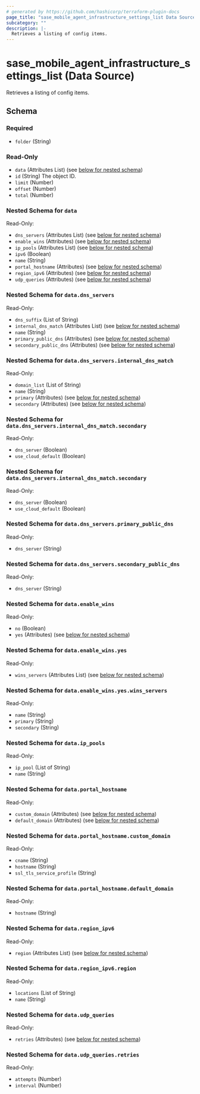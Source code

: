 ```yaml
---
# generated by https://github.com/hashicorp/terraform-plugin-docs
page_title: "sase_mobile_agent_infrastructure_settings_list Data Source - sase"
subcategory: ""
description: |-
  Retrieves a listing of config items.
---
```


# sase_mobile_agent_infrastructure_settings_list (Data Source)

Retrieves a listing of config items.



<!-- schema generated by tfplugindocs -->
## Schema

### Required

- `folder` (String)

### Read-Only

- `data` (Attributes List) (see [below for nested schema](#nestedatt--data))
- `id` (String) The object ID.
- `limit` (Number)
- `offset` (Number)
- `total` (Number)

<a id="nestedatt--data"></a>
### Nested Schema for `data`

Read-Only:

- `dns_servers` (Attributes List) (see [below for nested schema](#nestedatt--data--dns_servers))
- `enable_wins` (Attributes) (see [below for nested schema](#nestedatt--data--enable_wins))
- `ip_pools` (Attributes List) (see [below for nested schema](#nestedatt--data--ip_pools))
- `ipv6` (Boolean)
- `name` (String)
- `portal_hostname` (Attributes) (see [below for nested schema](#nestedatt--data--portal_hostname))
- `region_ipv6` (Attributes) (see [below for nested schema](#nestedatt--data--region_ipv6))
- `udp_queries` (Attributes) (see [below for nested schema](#nestedatt--data--udp_queries))

<a id="nestedatt--data--dns_servers"></a>
### Nested Schema for `data.dns_servers`

Read-Only:

- `dns_suffix` (List of String)
- `internal_dns_match` (Attributes List) (see [below for nested schema](#nestedatt--data--dns_servers--internal_dns_match))
- `name` (String)
- `primary_public_dns` (Attributes) (see [below for nested schema](#nestedatt--data--dns_servers--primary_public_dns))
- `secondary_public_dns` (Attributes) (see [below for nested schema](#nestedatt--data--dns_servers--secondary_public_dns))

<a id="nestedatt--data--dns_servers--internal_dns_match"></a>
### Nested Schema for `data.dns_servers.internal_dns_match`

Read-Only:

- `domain_list` (List of String)
- `name` (String)
- `primary` (Attributes) (see [below for nested schema](#nestedatt--data--dns_servers--internal_dns_match--primary))
- `secondary` (Attributes) (see [below for nested schema](#nestedatt--data--dns_servers--internal_dns_match--secondary))

<a id="nestedatt--data--dns_servers--internal_dns_match--primary"></a>
### Nested Schema for `data.dns_servers.internal_dns_match.secondary`

Read-Only:

- `dns_server` (Boolean)
- `use_cloud_default` (Boolean)


<a id="nestedatt--data--dns_servers--internal_dns_match--secondary"></a>
### Nested Schema for `data.dns_servers.internal_dns_match.secondary`

Read-Only:

- `dns_server` (Boolean)
- `use_cloud_default` (Boolean)



<a id="nestedatt--data--dns_servers--primary_public_dns"></a>
### Nested Schema for `data.dns_servers.primary_public_dns`

Read-Only:

- `dns_server` (String)


<a id="nestedatt--data--dns_servers--secondary_public_dns"></a>
### Nested Schema for `data.dns_servers.secondary_public_dns`

Read-Only:

- `dns_server` (String)



<a id="nestedatt--data--enable_wins"></a>
### Nested Schema for `data.enable_wins`

Read-Only:

- `no` (Boolean)
- `yes` (Attributes) (see [below for nested schema](#nestedatt--data--enable_wins--yes))

<a id="nestedatt--data--enable_wins--yes"></a>
### Nested Schema for `data.enable_wins.yes`

Read-Only:

- `wins_servers` (Attributes List) (see [below for nested schema](#nestedatt--data--enable_wins--yes--wins_servers))

<a id="nestedatt--data--enable_wins--yes--wins_servers"></a>
### Nested Schema for `data.enable_wins.yes.wins_servers`

Read-Only:

- `name` (String)
- `primary` (String)
- `secondary` (String)




<a id="nestedatt--data--ip_pools"></a>
### Nested Schema for `data.ip_pools`

Read-Only:

- `ip_pool` (List of String)
- `name` (String)


<a id="nestedatt--data--portal_hostname"></a>
### Nested Schema for `data.portal_hostname`

Read-Only:

- `custom_domain` (Attributes) (see [below for nested schema](#nestedatt--data--portal_hostname--custom_domain))
- `default_domain` (Attributes) (see [below for nested schema](#nestedatt--data--portal_hostname--default_domain))

<a id="nestedatt--data--portal_hostname--custom_domain"></a>
### Nested Schema for `data.portal_hostname.custom_domain`

Read-Only:

- `cname` (String)
- `hostname` (String)
- `ssl_tls_service_profile` (String)


<a id="nestedatt--data--portal_hostname--default_domain"></a>
### Nested Schema for `data.portal_hostname.default_domain`

Read-Only:

- `hostname` (String)



<a id="nestedatt--data--region_ipv6"></a>
### Nested Schema for `data.region_ipv6`

Read-Only:

- `region` (Attributes List) (see [below for nested schema](#nestedatt--data--region_ipv6--region))

<a id="nestedatt--data--region_ipv6--region"></a>
### Nested Schema for `data.region_ipv6.region`

Read-Only:

- `locations` (List of String)
- `name` (String)



<a id="nestedatt--data--udp_queries"></a>
### Nested Schema for `data.udp_queries`

Read-Only:

- `retries` (Attributes) (see [below for nested schema](#nestedatt--data--udp_queries--retries))

<a id="nestedatt--data--udp_queries--retries"></a>
### Nested Schema for `data.udp_queries.retries`

Read-Only:

- `attempts` (Number)
- `interval` (Number)


